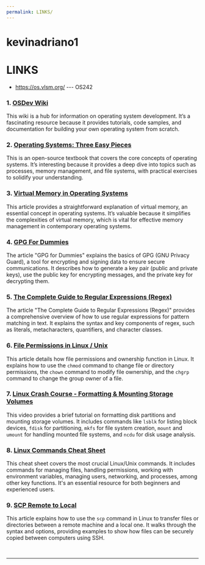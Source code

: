 ```yaml
---
permalink: LINKS/
---
```


# kevinadriano1 
# LINKS

* <https://os.vlsm.org/> --- OS242

### 1. [OSDev Wiki](https://wiki.osdev.org/Main_Page)
This wiki is a hub for information on operating system development. It’s a fascinating resource because it provides tutorials, code samples, and documentation for building your own operating system from scratch.

### 2. [Operating Systems: Three Easy Pieces](http://pages.cs.wisc.edu/~remzi/OSTEP/)
This is an open-source textbook that covers the core concepts of operating systems. It’s interesting because it provides a deep dive into topics such as processes, memory management, and file systems, with practical exercises to solidify your understanding.

### 3. [Virtual Memory in Operating Systems](https://www.tutorialspoint.com/operating_system/os_virtual_memory.htm)
This article provides a straightforward explanation of virtual memory, an essential concept in operating systems. It’s valuable because it simplifies the complexities of virtual memory, which is vital for effective memory management in contemporary operating systems.

### 4. [GPG For Dummies](https://medium.com/@azerella/gpg-for-dummies-5bdde94fa36d)
The article "GPG for Dummies" explains the basics of GPG (GNU Privacy Guard), a tool for encrypting and signing data to ensure secure communications. It describes how to generate a key pair (public and private keys), use the public key for encrypting messages, and the private key for decrypting them.

### 5. [The Complete Guide to Regular Expressions (Regex)](https://coderpad.io/blog/development/the-complete-guide-to-regular-expressions-regex/)
The article "The Complete Guide to Regular Expressions (Regex)" provides a comprehensive overview of how to use regular expressions for pattern matching in text. It explains the syntax and key components of regex, such as literals, metacharacters, quantifiers, and character classes.

### 6. [File Permissions in Linux / Unix](https://www.guru99.com/file-permissions.html)  
This article details how file permissions and ownership function in Linux. It explains how to use the `chmod` command to change file or directory permissions, the `chown` command to modify file ownership, and the `chgrp` command to change the group owner of a file.

### 7. [Linux Crash Course - Formatting & Mounting Storage Volumes](https://www.youtube.com/watch?v=2Z6ouBYfZr8)  
This video provides a brief tutorial on formatting disk partitions and mounting storage volumes. It includes commands like `lsblk` for listing block devices, `fdisk` for partitioning, `mkfs` for file system creation, `mount` and `umount` for handling mounted file systems, and `ncdu` for disk usage analysis.

### 8. [Linux Commands Cheat Sheet](https://www.geeksforgeeks.org/linux-commands-cheat-sheet/)  
This cheat sheet covers the most crucial Linux/Unix commands. It includes commands for managing files, handling permissions, working with environment variables, managing users, networking, and processes, among other key functions. It's an essential resource for both beginners and experienced users.

### 9. [SCP Remote to Local](https://linuxhint.com/scp-remote-to-local/)  
This article explains how to use the `scp` command in Linux to transfer files or directories between a remote machine and a local one. It walks through the syntax and options, providing examples to show how files can be securely copied between computers using SSH.




<br>
<hr>

